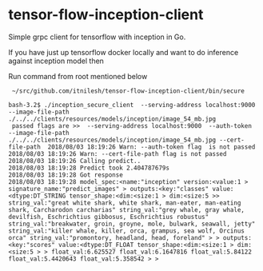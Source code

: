 # tensor-flow-inception-client
Simple grpc client for tensorflow with inception in Go.

If you have just up tensorflow docker locally and want to do inference against inception model then 

Run command from root mentioned below 

` ~/src/github.com/itnilesh/tensor-flow-inception-client/bin/secure`

~~~~
bash-3.2$ ./inception_secure_client  --serving-address localhost:9000  --image-file-path ./../../clients/resources/models/inception/image_54_mb.jpg
 passed flags are >>  --serving-address localhost:9000  --auth-token  --image-file-path ./../../clients/resources/models/inception/image_54_mb.jpg --cert-file-path  2018/08/03 18:19:26 Warn: --auth-token flag  is not passed
2018/08/03 18:19:26 Warn: --cert-file-path flag is not passed
2018/08/03 18:19:26 Calling predict..
2018/08/03 18:19:28 Predict took 2.404787679s
2018/08/03 18:19:28 Got response
2018/08/03 18:19:28 model_spec:<name:"inception" version:<value:1 > signature_name:"predict_images" > outputs:<key:"classes" value:<dtype:DT_STRING tensor_shape:<dim:<size:1 > dim:<size:5 >> string_val:"great white shark, white shark, man-eater, man-eating shark, Carcharodon carcharias" string_val:"grey whale, gray whale, devilfish, Eschrichtius gibbosus, Eschrichtius robustus" string_val:"breakwater, groin, groyne, mole, bulwark, seawall, jetty" string_val:"killer whale, killer, orca, grampus, sea wolf, Orcinus orca" string_val:"promontory, headland, head, foreland" > > outputs:<key:"scores" value:<dtype:DT_FLOAT tensor_shape:<dim:<size:1 > dim:<size:5 > > float_val:6.625527 float_val:6.1647816 float_val:5.84122 float_val:5.4420643 float_val:5.358542 > >
~~~~
